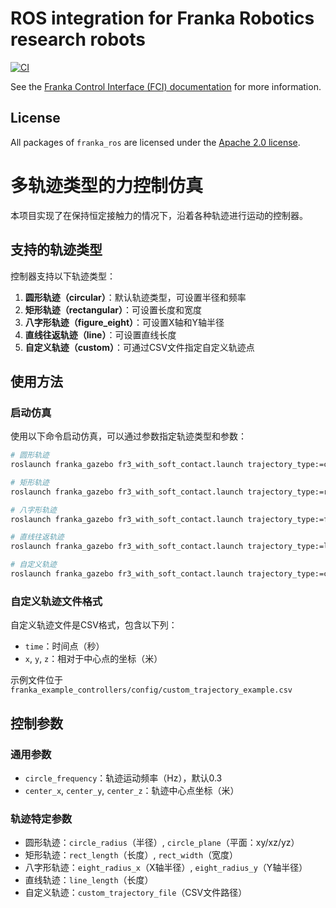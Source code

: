 # ROS integration for Franka Robotics research robots

[![CI](https://github.com/frankaemika/franka_ros/actions/workflows/ci.yml/badge.svg)](https://github.com/frankaemika/franka_ros/actions/workflows/ci.yml)


See the [Franka Control Interface (FCI) documentation][fci-docs] for more information.

## License

All packages of `franka_ros` are licensed under the [Apache 2.0 license][apache-2.0].

[apache-2.0]: https://www.apache.org/licenses/LICENSE-2.0.html
[fci-docs]: https://frankaemika.github.io/docs

# 多轨迹类型的力控制仿真

本项目实现了在保持恒定接触力的情况下，沿着各种轨迹进行运动的控制器。

## 支持的轨迹类型

控制器支持以下轨迹类型：

1. **圆形轨迹（circular）**：默认轨迹类型，可设置半径和频率
2. **矩形轨迹（rectangular）**：可设置长度和宽度
3. **八字形轨迹（figure_eight）**：可设置X轴和Y轴半径
4. **直线往返轨迹（line）**：可设置直线长度
5. **自定义轨迹（custom）**：可通过CSV文件指定自定义轨迹点

## 使用方法

### 启动仿真

使用以下命令启动仿真，可以通过参数指定轨迹类型和参数：

```bash
# 圆形轨迹
roslaunch franka_gazebo fr3_with_soft_contact.launch trajectory_type:=circular circle_radius:=0.1

# 矩形轨迹
roslaunch franka_gazebo fr3_with_soft_contact.launch trajectory_type:=rectangular rect_length:=0.2 rect_width:=0.1

# 八字形轨迹
roslaunch franka_gazebo fr3_with_soft_contact.launch trajectory_type:=figure_eight eight_radius_x:=0.1 eight_radius_y:=0.05

# 直线往返轨迹
roslaunch franka_gazebo fr3_with_soft_contact.launch trajectory_type:=line line_length:=0.2

# 自定义轨迹
roslaunch franka_gazebo fr3_with_soft_contact.launch trajectory_type:=custom custom_trajectory_file:=$(rospack find franka_example_controllers)/config/custom_trajectory_example.csv
```

### 自定义轨迹文件格式

自定义轨迹文件是CSV格式，包含以下列：
- `time`：时间点（秒）
- `x`, `y`, `z`：相对于中心点的坐标（米）

示例文件位于 `franka_example_controllers/config/custom_trajectory_example.csv`

## 控制参数

### 通用参数
- `circle_frequency`：轨迹运动频率（Hz），默认0.3
- `center_x`, `center_y`, `center_z`：轨迹中心点坐标（米）

### 轨迹特定参数
- 圆形轨迹：`circle_radius`（半径）, `circle_plane`（平面：xy/xz/yz）
- 矩形轨迹：`rect_length`（长度）, `rect_width`（宽度）
- 八字形轨迹：`eight_radius_x`（X轴半径）, `eight_radius_y`（Y轴半径）
- 直线轨迹：`line_length`（长度）
- 自定义轨迹：`custom_trajectory_file`（CSV文件路径）
